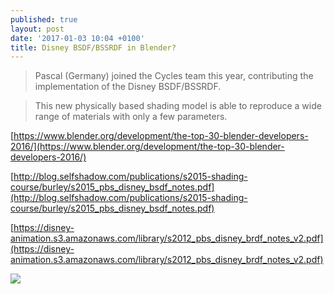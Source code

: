 ```yaml
---
published: true
layout: post
date: '2017-01-03 10:04 +0100'
title: Disney BSDF/BSSRDF in Blender?
---
```

> Pascal (Germany) joined the Cycles team this year, contributing the implementation of the Disney BSDF/BSSRDF.

> This new physically based shading model  is able to reproduce a wide range of materials with only a few parameters.

[https://www.blender.org/development/the-top-30-blender-developers-2016/](https://www.blender.org/development/the-top-30-blender-developers-2016/)

[http://blog.selfshadow.com/publications/s2015-shading-course/burley/s2015_pbs_disney_bsdf_notes.pdf](http://blog.selfshadow.com/publications/s2015-shading-course/burley/s2015_pbs_disney_bsdf_notes.pdf)

[https://disney-animation.s3.amazonaws.com/library/s2012_pbs_disney_brdf_notes_v2.pdf](https://disney-animation.s3.amazonaws.com/library/s2012_pbs_disney_brdf_notes_v2.pdf)

![](http://blog.selfshadow.com/images/s2015-shading/title.jpg)
